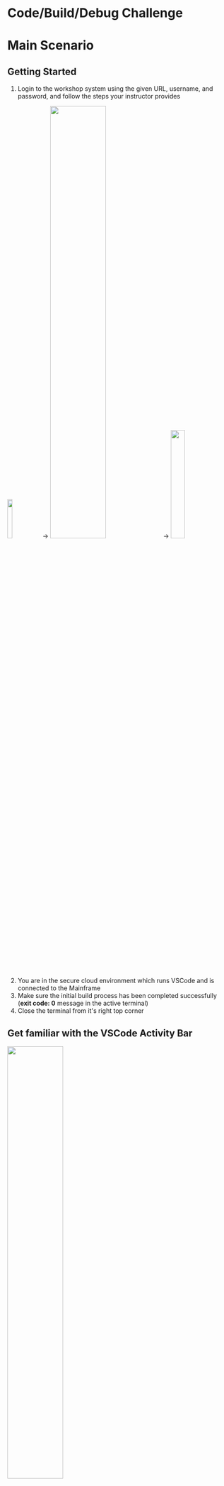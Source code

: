 # Code/Build/Debug Challenge
# Main Scenario
## Getting Started

1. Login to the workshop system using the given URL, username, and password, and follow the steps your instructor provides

<img src='images/cloudAccess.png' width='15%'> → <img src='images/workshopStage.png' width='50%'> → <img src='images/workspaceStart.png' width='25%'>

2. You are in the secure cloud environment which runs VSCode and is connected to the Mainframe
3. Make sure the initial build process has been completed successfully (**exit code: 0** message in the active terminal)
4. Close the terminal from it's right top corner

## Get familiar with the VSCode Activity Bar
<img src='images/activityBar.png' width='50%'>

## Run the DOGGOS application
1. Go to Zowe Explorer (Z icon in the VSCode Activity Bar)
1. Hover the “zosmf” item in the DATA SET section in the sidebar and click on the magnifier icon
1. Fill in the data set: CUST0xy.PUBLIC to add all data sets with this prefix to Zowe Explorer (Use your userID number instead of CUST0xy) 
1. Expand the CUST0xy.PUBLIC.JCL data set and right-click on the RUNDOG
1. Select “Submit Job” menu item, then click "Submit" from the pop-up window 
1. Click on the JOB number in the pop-up message in the right bottom corner to see the JOB output (if the notification disappears, you can hit the bell icon from the bottom-right corner to see)
1. Expand the “RUNDOG(JOBxxxxx)” and click on the RUN:OUTREP item to browse the program output (Repeat the 6th step if you cannot expand the job output)
1. Breeds not specified in the COBOL code, fall into the OTHER section in the execution report. Now, your task is to add one more breed to the program to result in printing it in this report

## Get DOGGOS application from the PROD environment

1. Go to Explorer for Endevor extension from the Activity Bar
2. Wait for the initializing process to be completed
3. Expand **endevor** and **endevor-location** wait for fetching the elements (connection and location settings have already been pre-configured prior the workshop)
4. Fetching the elements will result in a warning due to your empty dev sandbox
5. Enable elements from the prod environment by using Element Search Mode Selector (components icon)

![Search Mode Selector Icon](images/endevor/end10a.png)

6. Select **Only First Found Elements** mode to make the prod environment elements from up the map to appear in the view

![First Found Search Mode](images/endevor/end10b.png)

7. Now you have all of the DOGGOS applications in your cloud VSCode IDE
8. Find the COBOL code associated with your user under the [MAP] folder by expanding as shown below
9. Right-click, select edit, and start coding to add a new dog breed

![Edit](images/endevor/end11.png)

## Edit&Build the DOGGOS application

1. Copy block of code (lines 59-61)
2. Paste it after line 61 (You can use CTRL+G to jump into the given line number)
3. Change JINGO to another dog breed name (e. g. **HUSKY**) in the whole pasted block of code
4. For HUSKY-INDEX-VALUE change VALUE to 9  (line 63)
5. For OTHER-INDEX-VALUE change VALUE to 10 (line 66)
6. Change PIC 9(1) to PIC 9(2) for OTHER-INDEX-VALUE (line 66)
7. Change OCCURS value to 10 (line 71)
8. Copy block of code (lines 208-210)
9. Paste it after line 210
10. Change JINGO to the dog breed name you picked in step 3 (**HUSKY**) within the pasted block of code
11. Copy block of code (lines 139-142)
12. Paste it after line 142
13. Change JINGO to the dog breed name you picked in step 3 (**HUSKY**) within the pasted block of code
14. Use CTRL+S (or COMMAND+S) to save the changes and bring the file to your sandbox
15. A prompt will ask for the Endevor path to upload the COBOL element. Hit enter to approve the pre-filled value

<img src='images/endevor/end-preDefined.png' width='55%'>

16. Add your mainframe username as CCID, and add a change comment (e.g 'new breed added').
17. Select **Yes** from the list to generate the object modules

<img src='images/endevor/end-autoGen.png' width='55%'>

18. Wait for upload&fetch elements

## Link the DOGGOS application

1. Expand the LNK folder, find the element associated with your user under the [MAP] folder, right click and select edit

![Expand](images/endevor/end16.png)

2. Without any edit, use CTRL+S (or COMMAND+S) to bring the file to your sandbox
3. A prompt will ask for the Endevor path to upload the link element. Hit enter to approve the pre-filled value
4. Add your mainframe username as CCID, and add a comment (e.g 'bring link element').
5. Select **Yes** from the list to generate the load modules

<img src='images/endevor/end-autoGen.png' width='55%'>

6. Wait for upload&fetching elements
7. Collapse the [MAP] folders to see your edited LINK element
8. At this step your Explorer for Endevor tab would look like the following:

![Overview](images/endevor/end17.png)

## Run the DOGGOS application AFTER the change is made

1. Go to Zowe Explorer (Z icon in the VSCode Activity Bar)
2. Hover the “zosmf” item in the DATA SET section in the sidebar and click on the magnifier icon.
3. Click on the CUST0xy.PUBLIC.INPUT data set  to edit it
4. Add the following line with the name of the dog breed you chose in the code change (**HUSKY**)

![Change](images/image06.png)

5. Use CTRL+S (or COMMAND+S) to save the change
6. Expand the CUST0xy.PUBLIC.JCL data set and right click on the **NDRUNDOG**
7. Select “Submit Job” menu item, then click "Submit" from the pop-up window
8. Click on the JOB number in the pop up message in the right bottom corner to see the JOB output
9. Expand the “NDRUNDOG(JOBxxxxx)” and click on the RUN:OUTREP item to browse the program output (Repeat 8th step if you cannot expand the job output)

The new dog breed “HUSKY” is listed and the counter reports 11 adopted HUSKY dogs. 🎉

## Debug

1. Let’s introduce a bug in the program data 🙂 Go to the input file again and change the breed from “JINGO” to “JINGA”.
2. Use CTRL+S (or COMMAND+S) to save the change
3. Rerun the application repeating the steps in the previous section (from 6th step) 
4. Open the output file and see that report is wrong, it now contains 0 for JINGO and 6 for the OTHER
5. Let’s debug the program
6. Go to debugger extension by clicking the play icon with a bug <img src='images/image22.png' width='4%'> shortcut: CTRL+SHIFT+D (or COMMAND+SHIFT+D)
7. We already have the debugging session preconfigured for DOGGOS application, make sure you choose the one for Endevor from the dropdown

<img src='images/endevor/end20.png' width='35%'>

8. Click the play button to start the debugging

<img src='images/image10.png' width='50%'>

9. You will be asked for your Mainframe password. It is the same as your  mainframe userID. Now the debugger will fetch the extended source and start the session.
10. Now where to put a breakpoint?
11. The report for JINGO breed was wrong, so let’s put a breakpoint where the value is updated. Let’s find the first place in the code by searching for JINGO with Ctrl+F (CMD+F on Mac).
12. We can see that processing for JINGO breed is handled by these variables.
13. Let’s find all instances where JINGO-BREED-NAME by right-clicking on it, and selecting Peek → Peek references. Go through the references to find where the amount is updated. It will be here around line 238 in extended source:

![Peek](images/image11.png)

14. Double-click on the 238 line in the editor window to move there.
15. Now let’s add a breakpoint after this condition to see if we get there.
Click on the left area on line 239. The red dot will appear

<img src='images/image12.png' width='65%'>

16. The value for OTHER breeds was wrong in the repo. Let’s put there a breakpoint as well
That would be on line 245

<img src='images/image13.png' width='65%'>

17. We now have 2 breakpoints (you can see them in breakpoints section in the bottom left corner):

<img src='images/image14.png' width='30%'>

18. Now let’s continue the execution by clicking the play button on the left of the debug toolbar (or F5):

<img src='images/image23.png' width='30%'>

19. We can see that while looping through the breeds the debugger skipped the breakpoint on line 239 and stopped at line 245

<img src='images/image16.png' width='65%'>

20. Let’s check the variables. Click on the INP-ADOPTED-AMOUNT variable, right-click, and “Add to watch”
21. Do the same for the INP-DOG-BREED variable on line 216 to understand which breed we are analyzing
22. You can see in your watch section the value of the variables (BTW, a quick way is just to hover over a variable name in your extended source and the value will pop up)

<img src='images/image18.png' width='40%'>

23. As you can see we have encountered a wrong breed name “JINGA”, which means that our input file is corrupted! We also never entered a section for the JINGO breed, which means we never actually encountered this breed while parsing.
24. Now we found our problem - wrong breed in the input file :)
25. Stop the debug session by clicking the stop icon from the debugging toolbar.

![Value](images/image20.png)
